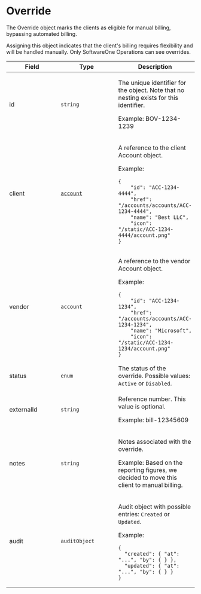 # Override

The Override object marks the clients as eligible for manual billing, bypassing automated billing.&#x20;

Assigning this object indicates that the client's billing requires flexibility and will be handled manually.&#x20;Only SoftwareOne Operations can see overrides.

<table><thead><tr><th width="166">Field</th><th width="183">Type</th><th>Description</th></tr></thead><tbody><tr><td>id</td><td><code>string</code></td><td><p>The unique identifier for the object. Note that no nesting exists for this identifier. </p><p>Example: BOV-1234-1239</p></td></tr><tr><td>client</td><td><a href="../../accounts-api/account/"><code>account</code></a></td><td><p>A reference to the client Account object. </p><p>Example:</p><pre class="language-json" data-overflow="wrap"><code class="lang-json">{
    "id": "ACC-1234-4444",
    "href": "/accounts/accounts/ACC-1234-4444",
    "name": "Best LLC",
    "icon": "/static/ACC-1234-4444/account.png"
}
</code></pre></td></tr><tr><td>vendor</td><td><code>account</code></td><td><p>A reference to the vendor Account object. </p><p>Example:</p><pre class="language-json" data-overflow="wrap"><code class="lang-json">{
    "id": "ACC-1234-1234",
    "href": "/accounts/accounts/ACC-1234-1234",
    "name": "Microsoft",
    "icon": "/static/ACC-1234-1234/account.png"
}
</code></pre></td></tr><tr><td>status</td><td><code>enum</code></td><td>The status of the override. Possible values: <code>Active</code> or <code>Disabled</code>. </td></tr><tr><td>externalId</td><td><code>string</code></td><td><p>Reference number. This value is optional.</p><p>Example: bill-12345609</p></td></tr><tr><td>notes</td><td><code>string</code></td><td><p>Notes associated with the override.</p><p>Example: Based on the reporting figures, we decided to move this client to manual billing.</p></td></tr><tr><td>audit</td><td><code>auditObject</code></td><td><p>Audit object with possible entries: <code>Created</code> or <code>Updated</code>. </p><p>Example:</p><pre class="language-json"><code class="lang-json">{
  "created": { "at": "...", "by": { } },
  "updated": { "at": "...", "by": { } }
}
</code></pre></td></tr></tbody></table>

